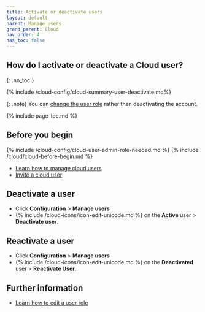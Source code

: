```yaml
---
title: Activate or deactivate users
layout: default
parent: Manage users
grand_parent: Cloud
nav_order: 4
has_toc: false
---
```


## How do I activate or deactivate a Cloud user?
{: .no_toc }

{% include /cloud-config/cloud-summary-user-deactivate.md%}

{: .note}
You can [change the user role](/cloud/cloud-configuration/cloud-user-edit-role) rather than deactivating the account.

{% include page-toc.md %}

## Before you begin

{% include /cloud-config/cloud-user-admin-role-needed.md %}
{% include /cloud/cloud-before-begin.md %}
* [Learn how to manage cloud users](/cloud/cloud-configuration/cloud-users-manage)
* [Invite a cloud user](/cloud/cloud-configuration/cloud-user-invite)

## Deactivate a user

* Click **Configuration** > **Manage users**
* {% include /cloud-icons/icon-edit-unicode.md %} on the **Active** user > **Deactivate user**.

## Reactivate a user

* Click **Configuration** > **Manage users**
* {% include /cloud-icons/icon-edit-unicode.md %} on the **Deactivated** user > **Reactivate User**.

## Further information

* [Learn how to edit a user role](/cloud/cloud-configuration/cloud-user-edit-role)
